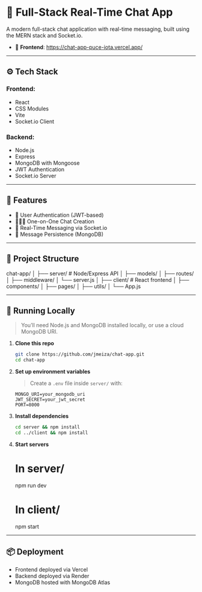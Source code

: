 # 💬 Full-Stack Real-Time Chat App

A modern full-stack chat application with real-time messaging, built using the MERN stack and Socket.io.

- 🔗 **Frontend**: https://chat-app-puce-iota.vercel.app/
---

## ⚙️ Tech Stack

### Frontend:
- React
- CSS Modules
- Vite
- Socket.io Client

### Backend:
- Node.js
- Express
- MongoDB with Mongoose
- JWT Authentication
- Socket.io Server

---

## 🧠 Features

- 🔐 User Authentication (JWT-based)
- 🧑‍🤝‍🧑 One-on-One Chat Creation
- 💬 Real-Time Messaging via Socket.io
- 📨 Message Persistence (MongoDB)

---

## 📁 Project Structure
chat-app/
│
├── server/ # Node/Express API
│ ├── models/
│ ├── routes/
│ ├── middleware/
│ └── server.js
│
├── client/ # React frontend
│ ├── components/
│ ├── pages/
│ ├── utils/
│ └── App.js

---

## 🧪 Running Locally

> You’ll need Node.js and MongoDB installed locally, or use a cloud MongoDB URI.

1. **Clone this repo**
   ```bash
   git clone https://github.com/jmeiza/chat-app.git
   cd chat-app
   ```

2. **Set up environment variables**
    > Create a `.env` file inside `server/` with:
    ```env
    MONGO_URI=your_mongodb_uri
    JWT_SECRET=your_jwt_secret
    PORT=8000
    ```

3. **Install dependencies**
    ```bash
    cd server && npm install
    cd ../client && npm install
    ```

4. **Start servers**
    # In server/
    npm run dev

    # In client/
    npm start

---

## 📦 Deployment
- Frontend deployed via Vercel
- Backend deployed via Render
- MongoDB hosted with MongoDB Atlas

